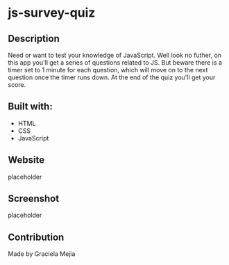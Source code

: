 # js-survey-quiz

## Description

Need or want to test your knowledge of JavaScript. Well look no futher, on this app you'll get a series of questions related to JS. But beware there is a timer set to 1 minute for each question, which will move on to the next question once the timer runs down. At the end of the quiz you'll get your score.

## Built with:

- HTML
- CSS
- JavaScript

## Website

placeholder

## Screenshot

placeholder

## Contribution

Made by Graciela Mejia
